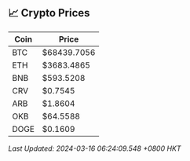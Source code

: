 ## 📈 Crypto Prices

| Coin | Price |
| ---- | ----- |
| BTC | $68439.7056 |
| ETH | $3683.4865 |
| BNB | $593.5208 |
| CRV | $0.7545 |
| ARB | $1.8604 |
| OKB | $64.5588 |
| DOGE | $0.1609 |

_Last Updated: 2024-03-16 06:24:09.548 +0800 HKT_